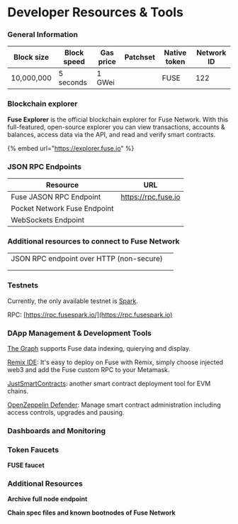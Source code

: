 # Developer Resources & Tools

### General Information

| Block size | Block speed | Gas price | Patchset | Native token | Network ID |
| ---------- | ----------- | --------- | -------- | ------------ | ---------- |
| 10,000,000 | 5 seconds   | 1 GWei    |          | FUSE         | 122        |

### Blockchain explorer

**Fuse Explorer** is the official blockchain explorer for Fuse Network. With this full-featured, open-source explorer you can view transactions, accounts & balances, access data via the API, and read and verify smart contracts.

{% embed url="https://explorer.fuse.io" %}

### JSON RPC Endpoints

| Resource                     | URL                 |
| ---------------------------- | ------------------- |
| Fuse JASON RPC Endpoint      | https://rpc.fuse.io |
| Pocket Network Fuse Endpoint |                     |
| WebSockets Endpoint          |                     |

### Additional resources to connect to Fuse Network

|                                          |   |
| ---------------------------------------- | - |
| JSON RPC endpoint over HTTP (non-secure) |   |
|                                          |   |
|                                          |   |

### Testnets

Currently, the only available testnet is [Spark](https://explorer.fusespark.io).

RPC: [https://rpc.fusespark.io/](https://rpc.fusespark.io)

### DApp Management & Development Tools

[The Graph](https://thegraph.com) supports Fuse data indexing, quierying and display.

[Remix IDE](https://remix-project.org): It's easy to deploy on Fuse with Remix, simply choose injected web3 and add the Fuse custom RPC to your Metamask.

[JustSmartContracts](https://justsmartcontracts.dev): another smart contract deployment tool for EVM chains.&#x20;

[OpenZeppelin Defender](https://defender.openzeppelin.com): Manage smart contract administration including access controls, upgrades and pausing.

### Dashboards and Monitoring

### Token Faucets

**FUSE faucet**

### Additional Resources&#x20;

**Archive full node endpoint**

**Chain spec files and known bootnodes of Fuse Network**

### &#x20;
